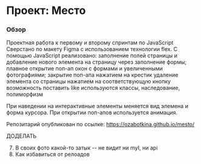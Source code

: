 # Проект: Место

### Обзор

Проектная работа к первому и второму спринтам по JavaScript
Сверстано по макету Figma с использованием технологии flex. 
С помощью JavaScript реализовано:
 заполнение полей страницы и добавление нового элемента на страницу через заполнение формы;
 плавное открытие поп-ап окон с формами и увеличенными фотографиями; 
 закрытие поп-апа нажатием на крестик
 удаление элемента со страницы нажатием на соответствующую кнопку
 возможность поставить like
 используются классы, наследование, полиморфизм

При наведении на интерактивные элементы меняется вид элемена и форма курсора. При открытии поп-апов используется анимация.


Репозитарий опубликован по ссылке:
https://ozabotkina.github.io/mesto/


ДОДЕЛАТЬ

7. В своих фото какой-то затык -- не видит ни myI, ни api
3. Как избавиться от релоадов